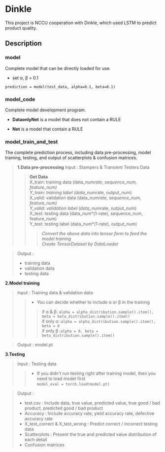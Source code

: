 # Dinkle

This project is NCCU cooperation with Dinkle, which used LSTM to predict product quality.

## Description

### model

Complete model that can be directly loaded for use.

- set α, β = 0.1

`prediction = model(test_data, alpha=0.1, beta=0.1)`

### model_code

Complete model development program.

- **DataonlyNet** is a model that does not contain a RULE

- **Net** is a model that contain a RULE

### model_train_and_test

The complete prediction process, including data pre-processing, model training, testing, and output of scatterplots & confusion matrices. 

>**1.Data pre-processing**
>Input : Stampers & Transient Testers Data
>>**Get Data**  
>>    X_train: training data (data_num*rate, sequence_num, feature_num)  
>>    Y_train: training label (data_num*rate, output_num)  
>>    X_valid: validation data (data_num*rate, sequence_num, feature_num)  
>>    Y_valid: validation label (data_num*rate, output_num)  
>>    X_test: testing data (data_num*(1-rate), sequence_num, feature_num)  
>>    Y_test: testing label (data_num*(1-rate), output_num)  
>>>_Convert the above data into tensor form to feed the model training_      
>>>_Create TensorDataset by DataLoader_   

>Output :
> - training data
> - validation data
> - testing data  

**2.Model training**
>Input : Training data & validation data   
>> - You can decide whether to include α or β in the training  
>>> if α & β: `alpha = alpha_distribution.sample().item(), beta = beta_distribution.sample().item()`  
>>> if only α :`alpha = alpha_distribution.sample().item(), beta = 0`  
>>> if only β :`alpha = 0, beta = beta_distribution.sample().item()` 
 
>Output : model.pt   

**3.Testing**
> Input : Testing data  
>> - If you didn't run testing right after training model, then you need to load model first  
>> `model_eval = torch.load(model.pt)`  
 
> Output : 
> - test.csv : Include data, true value, predicted value, true good / bad product, predicted good / bad product
> - Accuracy : Include accuracy rate, yield accuracy rate, defective accuracy rate  
> - X_test_correct & X_test_wrong : Predict correct / incorrect testing data 
> - Scatterplots : Present the true and predicted value distribution of each detail  
> - Confusion matrices  




     

